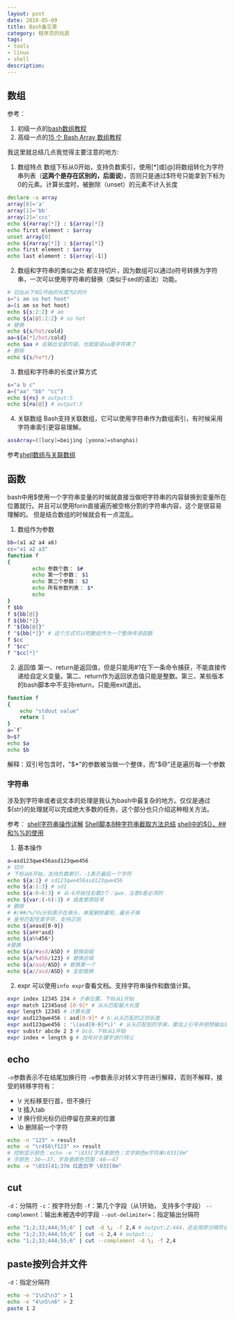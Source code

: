 ```yaml
---
layout: post
date: 2018-05-09
title: Bash备忘录
category: 程序员的玩具
tags:
- tools
- linux
- shell
description:
---
```


## 数组

参考：
1. 初级一点的[bash数组教程](http://www.jb51.net/article/101241.htm)
2. 高级一点的[15 个 Bash Array 数组教程](https://blog.csdn.net/liufei_learning/article/details/8000570)

我这里就总结几点我觉得主要注意的地方:

1. 数组特点
数组下标从0开始，支持负数索引，使用[*]或[@]将数组转化为字符串列表（**这两个是存在区别的，后面说**)，否则只是通过$符号只能拿到下标为0的元素。计算长度时，被删除（unset）的元素不计入长度
```bash
declare -a array
array[0]='a'
array[1]='bb'
array[2]='ccc'
echo ${#array[*]} : ${array[*]}
echo first element : $array
unset array[0]
echo ${#array[*]} : ${array[*]}
echo first element : $array
echo last element : ${array[-1]}
```
<!-- more -->

2. 数组和字符串的类似之处
都支持切片，因为数组可以通过`@`符号转换为字符串，一次可以使用字符串的替换（类似于sed的语法）功能。
```bash
# 切出从下标2开始的长度为2的片
s="i am so hot hoot"
a=(i am so hot hoot)
echo ${s:2:2} # am
echo ${a[@]:2:2} # so hot
# 替换
echo ${s/hot/cold}
aa=${a[*]/hot/cold}
echo $aa # 会输出全部内容，也就是说aa是字符串了
# 删除
echo ${s/ho*t/}
```

3. 数组和字符串的长度计算方式
```bash
s="a b c"
a=("aa" "bb" "cc")
echo ${#s} # output:5
echo ${#a[@]} # output:3
```

4. 关联数组
Bash支持关联数组，它可以使用字符串作为数组索引，有时候采用字符串索引更容易理解。
```bash
assArray=([lucy]=beijing [yoona]=shanghai)
```

参考[shell数组与关联数组](https://blog.csdn.net/sunnyyoona/article/details/51526312)

## 函数
bash中用$使用一个字符串变量的时候就直接当做吧字符串的内容替换到变量所在位置就行。并且可以使用forin直接遍历被空格分割的字符串内容，这个是很容易理解的。
但是结合数组的时候就会有一点混乱。

1. 数组作为参数
```bash
bb=(a1 a2 a4 a6)
cc="a1 a2 a3"
function f
{
        echo 参数个数： $#
        echo 第一个参数： $1
        echo 第二个参数： $2
        echo 所有参数列表： $*
        echo
}
f $bb
f ${bb[@]}
f ${bb[*]}
f "${bb[@]}"
f "${bb[*]}" # 这个方式可以吧数组作为一个整体传进函数
f $cc
f "$cc"
f "$cc[*]"
```

2. 返回值
第一、return是返回值，但是只能用#?在下一条命令捕获，不能直接传递给自定义变量。第二、return作为返回状态值只能是整数。第三、某些版本的bash脚本中不支持return，只能用exit退出。
```bash
function f
{
	echo "stdout value"
    return 1
}
a=`f`
b=$?
echo $a
echo $b
```

解释：双引号包含时，"$*"的参数被当做一个整体，而"$@"还是遍历每一个参数

### 字符串
涉及到字符串或者说文本的处理是我认为bash中最复杂的地方。仅仅是通过${str}的处理就可以完成绝大多数的任务，这个部分也只介绍这种相关方法。

参考：
[shell字符串操作详解](https://www.cnblogs.com/gaochsh/p/6901809.html)
[Shell脚本8种字符串截取方法总结](http://www.jb51.net/article/56563.html)
[shell中的${}，##和%%的使用](https://blog.csdn.net/shmilyringpull/article/details/7631106)


1. 基本操作
```bash
a=asd123qwe456asd123qwe456
# 切片
# 下标从0开始，支持负数索引，-1表示最后一个字符
echo ${a:1} # sd123qwe456asd123qwe456
echo ${a:1:3} # sd1
echo ${a:0-6:3} # 从-6开始往右数3个：qwe，注意0是必须的
echo ${var:(-6):3} # 或者使用括号
# 删除
# #/##/%/%%分别表示在串头、串尾删除最短、最长子串
# 星号匹配任意字符、支持正则
echo ${a#asd[0-9]}
echo ${a##*asd}
echo ${a%%456*}
#替换
echo ${a/#asd/ASD} # 替换前缀
echo ${a/%456/123} # 替换后缀
echo ${a/asd/ASD} # 替换第一个
echo ${a//asd/ASD} # 全部替换
```

2. expr
可以使用`info expr`查看文档。支持字符串操作和数值计算。
```bash
expr index 12345 234 # 子串位置，下标从1开始
expr match 12345asd [0-9]* # 从头匹配最大长度
expr length 12345 # 计算长度
expr asd123qwe456 : asd[0-9]* # 6:从头匹配的正则长度
expr asd123qwe456 : '\(asd[0-9]*\)' # 从头匹配到的字串，要加上引号并把想输出的分组用\(\)括起来，为啥加引号不知道。
expr substr abcde 2 3 # bcd，下标从1开始
expr index + length g # 加号对关键字进行转义
```

## echo
`-n`参数表示不在结尾加换行符
`-e`参数表示对转义字符进行解释，否则不解释，接受的转移字符有：
- \r 光标移至行首，但不换行
- \t 插入tab
- \f 换行但光标仍旧停留在原来的位置
- \b 删除前一个字符

```bash
echo -n "123" > result
echo -e "\r456\f123" >> result
# 控制显示颜色：echo -e "\033[字背景颜色；文字颜色m字符串\033[0m"
# 字颜色：30—–37，字背景颜色范围：40—–47
echo -e "\033[41;37m 红底白字 \033[0m"
```

## cut
`-d`：分隔符
`-c`：按字符分割
`-f`：第几个字段（从1开始， 支持多个字段）
`--complement`：输出未被选中的字段
`--out-delimiter=`：指定输出分隔符

```bash
echo "1;2;33;444;55;6" | cut -d \; -f 2,4 # output:2;444，还会用原分隔符进行分割
echo "1;2;33;444;55;6" | cut -c 2,4 # output:;;
echo "1;2;33;444;55;6" | cut --complement -d \; -f 2,4
```

## paste按列合并文件
`-d`：指定分隔符
```bash
echo -e "1\n2\n3" > 1
echo -e "4\n5\n6" > 2
paste 1 2
```